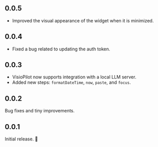 ## 0.0.5

- Improved the visual appearance of the widget when it is minimized.

## 0.0.4

- Fixed a bug related to updating the auth token.

## 0.0.3

- VisioPilot now supports integration with a local LLM server.
- Added new steps: `formatDateTime`, `now`, `paste`, and `focus`.

## 0.0.2

Bug fixes and tiny improvements.

## 0.0.1

Initial release. 🚀

